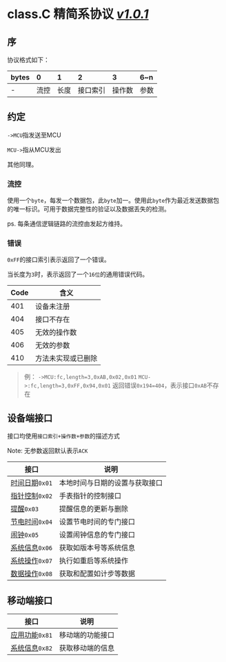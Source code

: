 # class.C 精简系协议 *[v1.0.1](#!dev/changelog.md)*



## 序

协议格式如下：

| bytes | 0    | 1    | 2    | 3    | 6~n  |
| :---- | :--- | :--- | :--- | :--- | :--- |
| -     |流控   | 长度   | 接口索引 | 操作数  | 参数   |

## 约定

`->MCU`指发送至MCU

`MCU->`指从MCU发出

其他同理。



### 流控

使用一个`byte`，每发一个数据包，此`byte`加一。使用此`byte`作为最近发送数据包的唯一标识。可用于数据完整性的验证以及数据丢失的检测。

ps. 每条通信逻辑链路的流控由发起方维持。



### 错误

`0xFF`的接口索引表示返回了一个错误。

当长度为`3`时，表示返回了一个`16位`的通用错误代码。

| Code | 含义               |
| ---- | ------------------ |
| 401  | 设备未注册         |
| 404  | 接口不存在         |
| 405  | 无效的操作数       |
| 406  | 无效的参数         |
| 410  | 方法未实现或已删除 |

> 例：
> `->MCU:fc,length=3,0xAB,0x02,0x01`
> `MCU->:fc,length=3,0xFF,0x94,0x01` 返回错误`0x194=404`，表示接口`0xAB`不存在



## 设备端接口

接口均使用`接口索引+操作数+参数`的描述方式

Note: 无参数返回默认表示`ACK`

| 接口   | 说明                           |
| ---- | ---------------------------- |
| [时间日期](#!dev/classC/timedate.md)`0x01` | 本地时间与日期的设置与获取接口 |
| [指针控制](#!dev/classC/hand.md)`0x02` |手表指针的控制接口|
| [提醒](#!dev/classC/notify.md)`0x03`   |提醒信息的更新与删除|
| [节电时间](#!dev/classC/powersave.md)`0x04` |设置节电时间的专门接口|
| [闹钟](#!dev/classC/alarm.md)`0x05`   |设置闹钟信息的专门接口|
| [系统信息](#!dev/classC/sysinfo.md)`0x06` |获取如版本号等系统信息|
| [系统操作](#!dev/classC/sysctrl.md)`0x07` |执行如重启等系统操作|
| [数据操作](#!dev/classC/data.md)`0x08` |获取和配置如计步等数据|

## 移动端接口

| 接口   | 说明                   |
| ---- | -------------------- |
| [应用功能](#!dev/classC/m_func.md)`0x81` | 移动端的功能接口 |
| [系统信息](#!dev/classC/m_info.md)`0x82` | 获取移动端的信息 |

